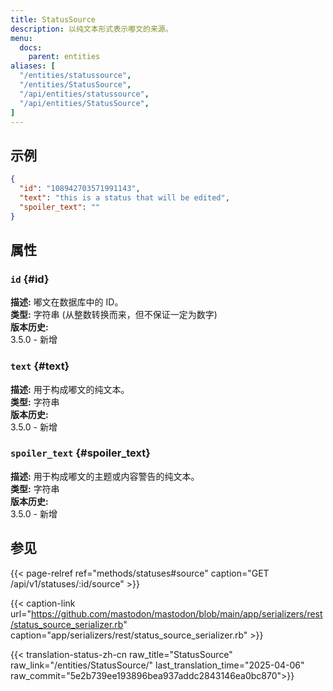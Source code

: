 ```yaml
---
title: StatusSource
description: 以纯文本形式表示嘟文的来源。
menu:
  docs:
    parent: entities
aliases: [
  "/entities/statussource",
  "/entities/StatusSource",
  "/api/entities/statussource",
  "/api/entities/StatusSource",
]
---
```


## 示例

```json
{
  "id": "108942703571991143",
  "text": "this is a status that will be edited",
  "spoiler_text": ""
}
```

## 属性

### `id` {#id}

**描述:** 嘟文在数据库中的 ID。\
**类型:** 字符串 (从整数转换而来，但不保证一定为数字)\
**版本历史:**\
3.5.0 - 新增

### `text` {#text}

**描述:** 用于构成嘟文的纯文本。\
**类型:** 字符串\
**版本历史:**\
3.5.0 - 新增

### `spoiler_text` {#spoiler_text}

**描述:** 用于构成嘟文的主题或内容警告的纯文本。\
**类型:** 字符串\
**版本历史:**\
3.5.0 - 新增

## 参见

{{< page-relref ref="methods/statuses#source" caption="GET /api/v1/statuses/:id/source" >}}

{{< caption-link url="https://github.com/mastodon/mastodon/blob/main/app/serializers/rest/status_source_serializer.rb" caption="app/serializers/rest/status_source_serializer.rb" >}}

{{< translation-status-zh-cn raw_title="StatusSource" raw_link="/entities/StatusSource/" last_translation_time="2025-04-06" raw_commit="5e2b739ee193896bea937addc2843146ea0bc870">}}
